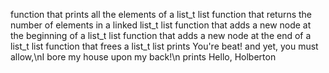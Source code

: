 function that prints all the elements of a list_t list
function that returns the number of elements in a linked list_t list
function that adds a new node at the beginning of a list_t list
function that adds a new node at the end of a list_t list
function that frees a list_t list
prints You're beat! and yet, you must allow,\nI bore my house upon my back!\n
prints Hello, Holberton
